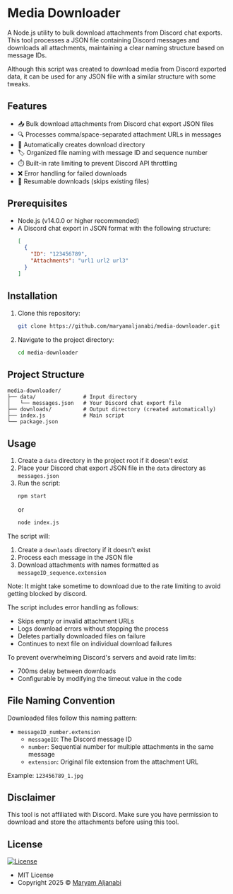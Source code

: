 # Media Downloader

A Node.js utility to bulk download attachments from Discord chat exports. This tool processes a JSON file containing Discord messages and downloads all attachments, maintaining a clear naming structure based on message IDs.

Although this script was created to download media from Discord exported data, it can be used for any JSON file with a similar structure with some tweaks.

## Features

- 📥 Bulk download attachments from Discord chat export JSON files
- 🔍 Processes comma/space-separated attachment URLs in messages
- 📁 Automatically creates download directory
- 🏷️ Organized file naming with message ID and sequence number
- ⏱️ Built-in rate limiting to prevent Discord API throttling
- ❌ Error handling for failed downloads
- 🔄 Resumable downloads (skips existing files)

## Prerequisites

- Node.js (v14.0.0 or higher recommended)
- A Discord chat export in JSON format with the following structure:
  ```json
  [
    {
      "ID": "123456789",
      "Attachments": "url1 url2 url3"
    }
  ]
  ```

## Installation

1. Clone this repository:

   ```bash
   git clone https://github.com/maryamaljanabi/media-downloader.git
   ```

2. Navigate to the project directory:
   ```bash
   cd media-downloader
   ```

## Project Structure

```
media-downloader/
├── data/               # Input directory
│   └── messages.json   # Your Discord chat export file
├── downloads/          # Output directory (created automatically)
├── index.js            # Main script
└── package.json
```

## Usage

1. Create a `data` directory in the project root if it doesn't exist
2. Place your Discord chat export JSON file in the `data` directory as `messages.json`
3. Run the script:
   ```bash
   npm start
   ```
   or
   ```bash
   node index.js
   ```

The script will:

1. Create a `downloads` directory if it doesn't exist
2. Process each message in the JSON file
3. Download attachments with names formatted as `messageID_sequence.extension`

Note: It might take sometime to download due to the rate limiting to avoid getting blocked by discord.

The script includes error handling as follows:

- Skips empty or invalid attachment URLs
- Logs download errors without stopping the process
- Deletes partially downloaded files on failure
- Continues to next file on individual download failures

To prevent overwhelming Discord's servers and avoid rate limits:

- 700ms delay between downloads
- Configurable by modifying the timeout value in the code

## File Naming Convention

Downloaded files follow this naming pattern:

- `messageID_number.extension`
  - `messageID`: The Discord message ID
  - `number`: Sequential number for multiple attachments in the same message
  - `extension`: Original file extension from the attachment URL

Example: `123456789_1.jpg`

## Disclaimer

This tool is not affiliated with Discord. Make sure you have permission to download and store the attachments before using this tool.

## License

[![License](https://img.shields.io/:License-MIT-blue.svg?style=flat-square)](http://badges.mit-license.org)

- MIT License
- Copyright 2025 © [Maryam Aljanabi](https://github.com/maryamaljanabi)
